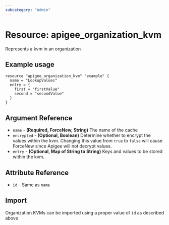 ```yaml
---
subcategory: "Admin"
---
```

# Resource: apigee_organization_kvm
Represents a kvm in an organization
## Example usage
```hcl
resource "apigee_organization_kvm" "example" {
  name = "LookupValues"
  entry = {
    first = "firstValue"
    second = "secondValue"
  }
}
```
## Argument Reference
* `name` - **(Required, ForceNew, String)** The name of the cache
* `encrypted` - **(Optional, Boolean)** Determine whether to encrypt the values within the kvm.  Changing this value from `true` to `false` will cause ForceNew since Apigee will not decrypt values. 
* `entry` - **(Optional, Map of String to String)** Keys and values to be stored within the kvm.
## Attribute Reference
* `id` - Same as `name`
## Import
Organization KVMs can be imported using a proper value of `id` as described above
